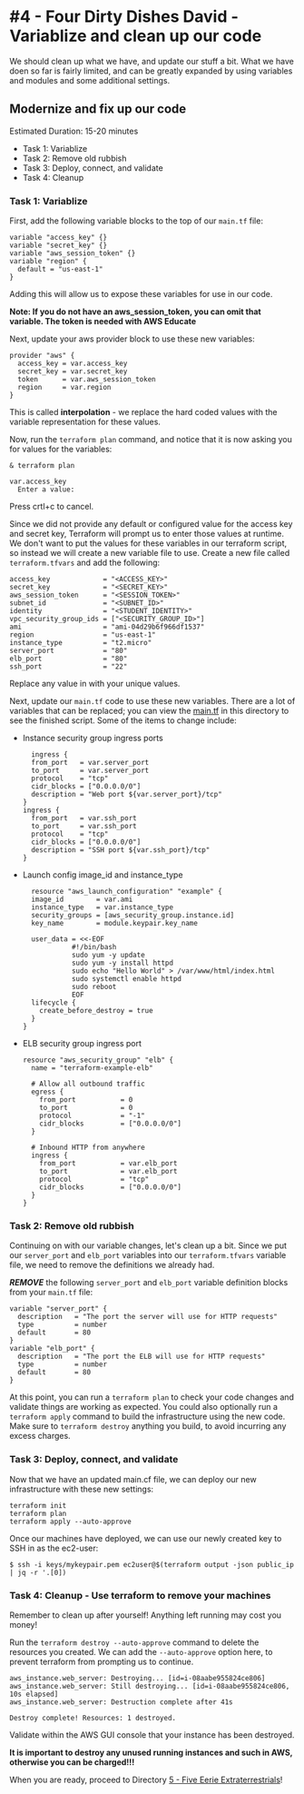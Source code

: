 # #4 - Four Dirty Dishes David - Variablize and clean up our code

We should clean up what we have, and update our stuff a bit.  What we have doen so far is fairly limited, and can be greatly expanded by using variables and modules and some additional settings.

## Modernize and fix up our code

Estimated Duration: 15-20 minutes

- Task 1: Variablize
- Task 2: Remove old rubbish
- Task 3: Deploy, connect, and validate
- Task 4: Cleanup

### Task 1: Variablize

First, add the following variable blocks to the top of our `main.tf` file:
```hcl
variable "access_key" {}
variable "secret_key" {}
variable "aws_session_token" {}
variable "region" {
  default = "us-east-1"
}
```
Adding this will allow us to expose these variables for use in our code.

**Note: If you do not have an aws_session_token, you can omit that variable.  The token is needed with AWS Educate**

Next, update your aws provider block to use these new variables:
```hcl
provider "aws" {
  access_key = var.access_key
  secret_key = var.secret_key
  token      = var.aws_session_token
  region     = var.region
}
```
This is called **interpolation** - we replace the hard coded values with the variable representation for these values.

Now, run the `terraform plan` command, and notice that it is now asking you for values for the variables:
```
& terraform plan
```
```
var.access_key
  Enter a value:
```
Press crtl+c to cancel.

Since we did not provide any default or configured value for the access key and secret key, Terraform will prompt us to enter those values at runtime.  We don't want to put the values for these variables in our terraform script, so instead we will create a new variable file to use.  Create a new file called `terraform.tfvars` and add the following:
```hcl
access_key             = "<ACCESS_KEY>"
secret_key             = "<SECRET_KEY>"
aws_session_token      = "<SESSION_TOKEN>"
subnet_id              = "<SUBNET_ID>"
identity               = "<STUDENT_IDENTITY>"
vpc_security_group_ids = ["<SECURITY_GROUP_ID>"]
ami                    = "ami-04d29b6f966df1537"
region                 = "us-east-1"
instance_type          = "t2.micro"
server_port            = "80"
elb_port               = "80"
ssh_port               = "22"
```

Replace any value in <brackets> with your unique values.

Next, update our `main.tf` code to use these new variables.  There are a lot of variables that can be replaced; you can view the [main.tf](./main.tf) in this directory to see the finished script.  Some of the items to change include:
- Instance security group ingress ports
  ```hcl
    ingress {
    from_port   = var.server_port
    to_port     = var.server_port
    protocol    = "tcp"
    cidr_blocks = ["0.0.0.0/0"]
    description = "Web port ${var.server_port}/tcp"
  }
  ingress {
    from_port   = var.ssh_port
    to_port     = var.ssh_port
    protocol    = "tcp"
    cidr_blocks = ["0.0.0.0/0"]
    description = "SSH port ${var.ssh_port}/tcp"
  }
  ```

- Launch config image_id and instance_type
  ```hcl
    resource "aws_launch_configuration" "example" {
    image_id        = var.ami
    instance_type   = var.instance_type
    security_groups = [aws_security_group.instance.id]
    key_name        = module.keypair.key_name

    user_data = <<-EOF
              #!/bin/bash
              sudo yum -y update
              sudo yum -y install httpd
              sudo echo "Hello World" > /var/www/html/index.html
              sudo systemctl enable httpd
              sudo reboot
              EOF
    lifecycle {
      create_before_destroy = true
    }
  }
  ```

- ELB security group ingress port
  ```hcl
  resource "aws_security_group" "elb" {
    name = "terraform-example-elb"

    # Allow all outbound traffic
    egress {
      from_port           = 0
      to_port             = 0
      protocol            = "-1"
      cidr_blocks         = ["0.0.0.0/0"]
    }

    # Inbound HTTP from anywhere
    ingress {
      from_port           = var.elb_port
      to_port             = var.elb_port
      protocol            = "tcp"
      cidr_blocks         = ["0.0.0.0/0"]
    }
  }
  ```

### Task 2: Remove old rubbish

Continuing on with our variable changes, let's clean up a bit.  Since we put our `server_port` and `elb_port` variables into our `terraform.tfvars` variable file, we need to remove the definitions we already had.

***REMOVE*** the following `server_port` and `elb_port` variable definition blocks from your `main.tf` file:
```hcl
variable "server_port" {
  description   = "The port the server will use for HTTP requests"
  type          = number
  default       = 80
}
variable "elb_port" {
  description   = "The port the ELB will use for HTTP requests"
  type          = number
  default       = 80
}
```

At this point, you can run a `terraform plan` to check your code changes and validate things are working as expected.
You could also optionally run a `terraform apply` command to build the infrastructure using the new code.  Make sure to `terraform destroy` anything you build, to avoid incurring any excess charges.

### Task 3: Deploy, connect, and validate

Now that we have an updated main.cf file, we can deploy our new infrastructure with these new settings:

```shell
terraform init
terraform plan
terraform apply --auto-approve
```

Once our machines have deployed, we can use our newly created key to SSH in as the ec2-user:

`$ ssh -i keys/mykeypair.pem ec2user@$(terraform output -json public_ip | jq -r '.[0])`

### Task 4: Cleanup - Use terraform to remove your machines

Remember to clean up after yourself!  Anything left running may cost you money!

Run the `terraform destroy --auto-approve` command to delete the resources you created.  We can add the `--auto-approve` option here, to prevent terraform from prompting us to continue.

```text
aws_instance.web_server: Destroying... [id=i-08aabe955824ce806]
aws_instance.web_server: Still destroying... [id=i-08aabe955824ce806, 10s elapsed]
aws_instance.web_server: Destruction complete after 41s

Destroy complete! Resources: 1 destroyed.
```

Validate within the AWS GUI console that your instance has been destroyed.

**It is important to destroy any unused running instances and such in AWS, otherwise you can be charged!!!**

When you are ready, proceed to Directory [5 - Five Eerie Extraterrestrials](../5-five-eerie-extraterrestrials)!

